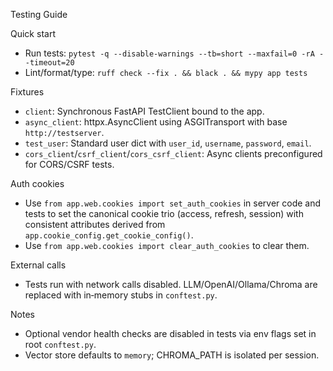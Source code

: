 Testing Guide

Quick start
- Run tests: `pytest -q --disable-warnings --tb=short --maxfail=0 -rA --timeout=20`
- Lint/format/type: `ruff check --fix . && black . && mypy app tests`

Fixtures
- `client`: Synchronous FastAPI TestClient bound to the app.
- `async_client`: httpx.AsyncClient using ASGITransport with base `http://testserver`.
- `test_user`: Standard user dict with `user_id`, `username`, `password`, `email`.
- `cors_client`/`csrf_client`/`cors_csrf_client`: Async clients preconfigured for CORS/CSRF tests.

Auth cookies
- Use `from app.web.cookies import set_auth_cookies` in server code and tests to set the canonical cookie trio (access, refresh, session) with consistent attributes derived from `app.cookie_config.get_cookie_config()`.
- Use `from app.web.cookies import clear_auth_cookies` to clear them.

External calls
- Tests run with network calls disabled. LLM/OpenAI/Ollama/Chroma are replaced with in‑memory stubs in `conftest.py`.

Notes
- Optional vendor health checks are disabled in tests via env flags set in root `conftest.py`.
- Vector store defaults to `memory`; CHROMA_PATH is isolated per session.
